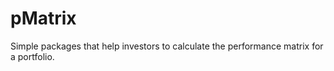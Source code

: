 # pMatrix
 Simple packages that help investors to calculate the performance matrix for a portfolio.
